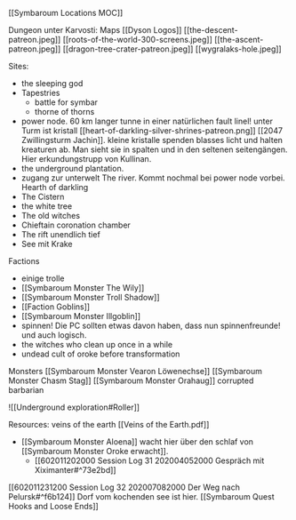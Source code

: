 [[Symbaroum Locations MOC]]

Dungeon unter Karvosti:
Maps [[Dyson Logos]]
[[the-descent-patreon.jpeg]]
[[roots-of-the-world-300-screens.jpeg]]
[[the-ascent-patreon.jpeg]]
[[dragon-tree-crater-patreon.jpeg]]
[[wygralaks-hole.jpeg]]

Sites: 
- the sleeping god
- Tapestries
	- battle for symbar
	- thorne of thorns
- power node. 60 km langer tunne in einer natürlichen fault linel! unter Turm ist kristall [[heart-of-darkling-silver-shrines-patreon.png]] [[2047 Zwillingsturm Jachin]]. kleine kristalle spenden blasses licht und halten kreaturen ab. Man sieht sie in spalten und in den seltenen seitengängen. Hier erkundungstrupp von Kullinan.
- the underground plantation.
- zugang zur unterwelt The river. Kommt nochmal bei power node vorbei. Hearth of darkling
- The Cistern
- the white tree
- The old witches
- Chieftain coronation chamber
- The rift unendlich tief
- See mit Krake

Factions
- einige trolle
- [[Symbaroum Monster The Wily]]
- [[Symbaroum Monster Troll Shadow]]
- [[Faction Goblins]]
- [[Symbaroum Monster Illgoblin]]
- spinnen! Die PC sollten etwas davon haben, dass nun spinnenfreunde! und auch logisch.
- the witches who clean up once in a while
- undead cult of oroke before transformation

Monsters
[[Symbaroum Monster Vearon Löwenechse]]
[[Symbaroum Monster Chasm Stag]]
[[Symbaroum Monster Orahaug]]
corrupted barbarian

![[Underground exploration#Roller]]

Resources: 
veins of the earth [[Veins of the Earth.pdf]]


- [[Symbaroum Monster Aloena]] wacht hier über den schlaf von [[Symbaroum Monster Oroke erwacht]]. 
	- [[602011202000 Session Log 31 202004052000 Gespräch mit Xiximanter#^73e2bd]]

[[602011231200 Session Log 32 202007082000 Der Weg nach Pelursk#^f6b124]] Dorf vom kochenden see ist hier. [[Symbaroum Quest Hooks and Loose Ends]]